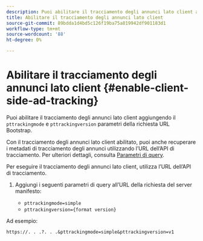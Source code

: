 ```yaml
---
description: Puoi abilitare il tracciamento degli annunci lato client aggiungendo i parametri pttrackingmode e pttrackingversion alla richiesta URL Bootstrap.
title: Abilitare il tracciamento degli annunci lato client
source-git-commit: 89bdda1d4bd5c126f19ba75a819942df901183d1
workflow-type: tm+mt
source-wordcount: '88'
ht-degree: 0%

---
```



# Abilitare il tracciamento degli annunci lato client {#enable-client-side-ad-tracking}

Puoi abilitare il tracciamento degli annunci lato client aggiungendo il `pttrackingmode` e `pttrackingversion` parametri della richiesta URL Bootstrap.

Con il tracciamento degli annunci lato client abilitato, puoi anche recuperare i metadati di tracciamento degli annunci utilizzando l’URL dell’API di tracciamento. Per ulteriori dettagli, consulta [Parametri di query](/help/primetime-ad-insertion/~old-msapi-topics/ms-at-effectiveness/notvsdk-csat-ms-interface.md).

Per eseguire il tracciamento degli annunci lato client, utilizza l’URL dell’API di tracciamento.

1. Aggiungi i seguenti parametri di query all’URL della richiesta del server manifesto:

   * `pttrackingmode=simple`
   * `pttrackingversion={format version}`

Ad esempio:

```URL
https://. . .?. . .&pttrackingmode=simple&pttrackingversion=v1
```
